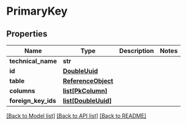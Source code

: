 # PrimaryKey

## Properties
Name | Type | Description | Notes
------------ | ------------- | ------------- | -------------
**technical_name** | **str** |  | 
**id** | [**DoubleUuid**](DoubleUuid.md) |  | 
**table** | [**ReferenceObject**](ReferenceObject.md) |  | 
**columns** | [**list[PkColumn]**](PkColumn.md) |  | 
**foreign_key_ids** | [**list[DoubleUuid]**](DoubleUuid.md) |  | 

[[Back to Model list]](../README.md#documentation-for-models) [[Back to API list]](../README.md#documentation-for-api-endpoints) [[Back to README]](../README.md)

